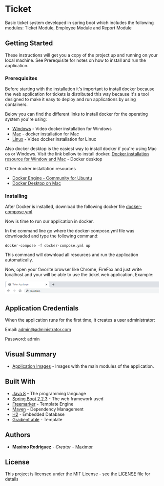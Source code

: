 # Ticket
Basic ticket system developed in spring boot which includes the following modules: Ticket Module, Employee Module and Report Module

## Getting Started

These instructions will get you a copy of the project up and running on your local machine. See Prerequisite for notes on how to install and run the application.

### Prerequisites
Before starting with the installation it's important to install docker because the web application for tickets is distributed this way
because it's a tool designed to make it easy to deploy and run applications by using containers. 

Below you can find the different links to install docker for the operating system you're using:
* [Windows](https://www.youtube.com/watch?v=GIMExUnjzMw) - Video docker installation for Windows
* [Mac](https://www.youtube.com/watch?v=O4Yro0VN5Ds&t=23s) - docker installation for Mac
* [Linux](https://www.youtube.com/watch?v=W7BvS942UZA) - Video docker installation for Linux

Also docker desktop is the easiest way to install docker if you're using Mac os or Windows. Visit the link bellow to install docker. 
[Docker installation resource for Window and Mac](https://www.docker.com/products/docker-desktop) - Docker desktop

Other docker installation resources
* [Docker Engine - Community for Ubuntu](https://docs.docker.com/install/linux/docker-ce/ubuntu/) 
* [Docker Desktop on Mac](https://docs.docker.com/docker-for-mac/install/)

### Installing

After Docker is installed, download the following docker file [docker-compose.yml](https://github.com/maximor/ticket/blob/master/docker-compose.yml).


Now is time to run our application in docker. 

In the command line go where the docker-compose.yml file was downloaded and type the following command: 
```
docker-compose -f docker-compose.yml up
```

This command will download all resources and run the application automatically.

Now, open your favorite browser like Chrome, FireFox and just write localhost and your will be able to use the ticket web application, Example:

![](application-images/browser.png)

## Application Credentials

When the application runs for the first time, it creates a user administrator:

Email: admin@administrator.com

Password: admin

## Visual Summary

* [Application Images](https://github.com/maximor/ticket/tree/master/application-images) - Images with the main modules of the application.

## Built With
* [Java 8](https://www.oracle.com/java/technologies/java-ee-sdk-download.html) - The programming language
* [Spring Boot 2.2.3](https://spring.io/projects/spring-boot) - The web framework used
* [Freemarker](https://freemarker.apache.org/) - Template Engine
* [Maven](https://maven.apache.org/) - Dependency Management
* [H2](https://www.h2database.com/html/main.html) - Embedded Database
* [Gradient able](http://lite.codedthemes.com/gradient-able/bootstrap/index.html) - Template

## Authors

* **Maximo Rodriguez** - *Creator* - [Maximor](https://github.com/maximor)

## License

This project is licensed under the MIT License - see the [LICENSE](https://github.com/maximor/ticket/blob/master/LICENSE) file for details

